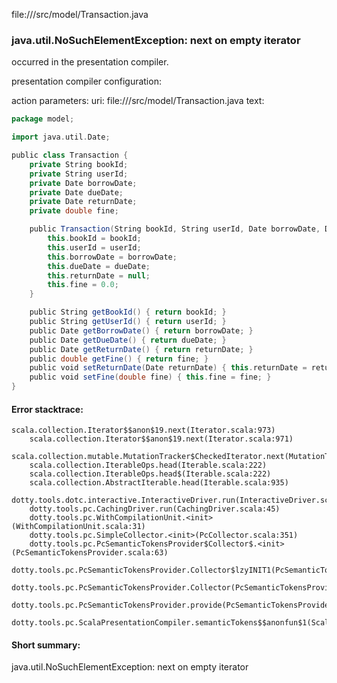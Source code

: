 file://<WORKSPACE>/src/model/Transaction.java
### java.util.NoSuchElementException: next on empty iterator

occurred in the presentation compiler.

presentation compiler configuration:


action parameters:
uri: file://<WORKSPACE>/src/model/Transaction.java
text:
```scala
package model;

import java.util.Date;

public class Transaction {
    private String bookId;
    private String userId;
    private Date borrowDate;
    private Date dueDate;
    private Date returnDate;
    private double fine;

    public Transaction(String bookId, String userId, Date borrowDate, Date dueDate) {
        this.bookId = bookId;
        this.userId = userId;
        this.borrowDate = borrowDate;
        this.dueDate = dueDate;
        this.returnDate = null;
        this.fine = 0.0;
    }

    public String getBookId() { return bookId; }
    public String getUserId() { return userId; }
    public Date getBorrowDate() { return borrowDate; }
    public Date getDueDate() { return dueDate; }
    public Date getReturnDate() { return returnDate; }
    public double getFine() { return fine; }
    public void setReturnDate(Date returnDate) { this.returnDate = returnDate; }
    public void setFine(double fine) { this.fine = fine; }
}
```



#### Error stacktrace:

```
scala.collection.Iterator$$anon$19.next(Iterator.scala:973)
	scala.collection.Iterator$$anon$19.next(Iterator.scala:971)
	scala.collection.mutable.MutationTracker$CheckedIterator.next(MutationTracker.scala:76)
	scala.collection.IterableOps.head(Iterable.scala:222)
	scala.collection.IterableOps.head$(Iterable.scala:222)
	scala.collection.AbstractIterable.head(Iterable.scala:935)
	dotty.tools.dotc.interactive.InteractiveDriver.run(InteractiveDriver.scala:164)
	dotty.tools.pc.CachingDriver.run(CachingDriver.scala:45)
	dotty.tools.pc.WithCompilationUnit.<init>(WithCompilationUnit.scala:31)
	dotty.tools.pc.SimpleCollector.<init>(PcCollector.scala:351)
	dotty.tools.pc.PcSemanticTokensProvider$Collector$.<init>(PcSemanticTokensProvider.scala:63)
	dotty.tools.pc.PcSemanticTokensProvider.Collector$lzyINIT1(PcSemanticTokensProvider.scala:63)
	dotty.tools.pc.PcSemanticTokensProvider.Collector(PcSemanticTokensProvider.scala:63)
	dotty.tools.pc.PcSemanticTokensProvider.provide(PcSemanticTokensProvider.scala:88)
	dotty.tools.pc.ScalaPresentationCompiler.semanticTokens$$anonfun$1(ScalaPresentationCompiler.scala:111)
```
#### Short summary: 

java.util.NoSuchElementException: next on empty iterator